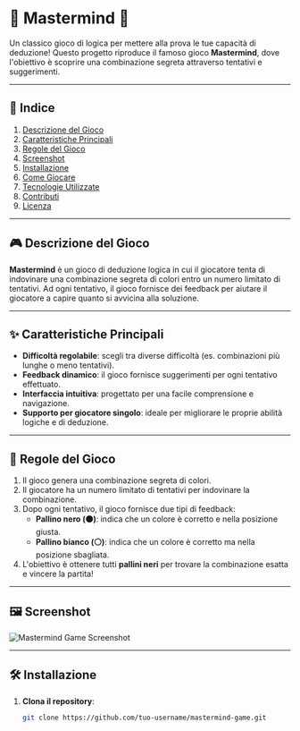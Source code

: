 # 🎉 Mastermind 🎉

Un classico gioco di logica per mettere alla prova le tue capacità di deduzione! Questo progetto riproduce il famoso gioco **Mastermind**, dove l'obiettivo è scoprire una combinazione segreta attraverso tentativi e suggerimenti.

---

## 📖 Indice
1. [Descrizione del Gioco](#descrizione-del-gioco)
2. [Caratteristiche Principali](#caratteristiche-principali)
3. [Regole del Gioco](#regole-del-gioco)
4. [Screenshot](#screenshot)
5. [Installazione](#installazione)
6. [Come Giocare](#come-giocare)
7. [Tecnologie Utilizzate](#tecnologie-utilizzate)
8. [Contributi](#contributi)
9. [Licenza](#licenza)

---

## 🎮 Descrizione del Gioco

**Mastermind** è un gioco di deduzione logica in cui il giocatore tenta di indovinare una combinazione segreta di colori entro un numero limitato di tentativi. Ad ogni tentativo, il gioco fornisce dei feedback per aiutare il giocatore a capire quanto si avvicina alla soluzione.

---

## ✨ Caratteristiche Principali

- **Difficoltà regolabile**: scegli tra diverse difficoltà (es. combinazioni più lunghe o meno tentativi).
- **Feedback dinamico**: il gioco fornisce suggerimenti per ogni tentativo effettuato.
- **Interfaccia intuitiva**: progettato per una facile comprensione e navigazione.
- **Supporto per giocatore singolo**: ideale per migliorare le proprie abilità logiche e di deduzione.
  
---

## 📜 Regole del Gioco

1. Il gioco genera una combinazione segreta di colori.
2. Il giocatore ha un numero limitato di tentativi per indovinare la combinazione.
3. Dopo ogni tentativo, il gioco fornisce due tipi di feedback:
   - **Pallino nero (⚫)**: indica che un colore è corretto e nella posizione giusta.
   - **Pallino bianco (⚪)**: indica che un colore è corretto ma nella posizione sbagliata.
4. L'obiettivo è ottenere tutti **pallini neri** per trovare la combinazione esatta e vincere la partita!

---

## 🖼 Screenshot

![Mastermind Game Screenshot](link-alla-tua-immagine.jpg)

---

## 🛠 Installazione

1. **Clona il repository**:
   ```bash
   git clone https://github.com/tuo-username/mastermind-game.git
